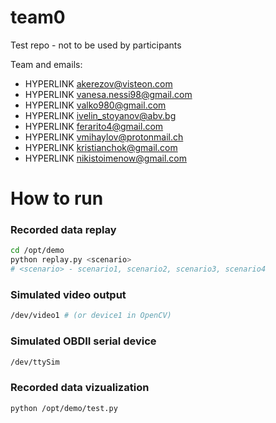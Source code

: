 # team0
Test repo - not to be used by participants

Team and emails:

* HYPERLINK akerezov@visteon.com
* HYPERLINK vanesa.nessi98@gmail.com
* HYPERLINK valko980@gmail.com
* HYPERLINK ivelin_stoyanov@abv.bg
* HYPERLINK ferarito4@gmail.com
* HYPERLINK vmihaylov@protonmail.ch
* HYPERLINK kristianchok@gmail.com
* HYPERLINK nikistoimenow@gmail.com 

# How to run

### Recorded data replay
```bash
cd /opt/demo
python replay.py <scenario>
# <scenario> - scenario1, scenario2, scenario3, scenario4
```

### Simulated video output 
```bash
/dev/video1 # (or device1 in OpenCV)
```

### Simulated OBDII serial device
```bash
/dev/ttySim
```

### Recorded data vizualization
```bash
python /opt/demo/test.py
```
